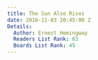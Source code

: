```yaml
---
title: The Sun Also Rises
date: 2016-11-03 20:45:00 Z
Details:
  Author: Ernest Hemingway
  Readers List Rank: 63
  Boards List Rank: 45
---
```


